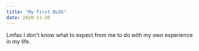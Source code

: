 ```yaml
---
title: "My first BLOG"
date: 2020-11-20
---
```

Lmfao I don't know what to expect from me to do with my own experience in my life.
